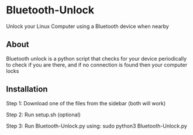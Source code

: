 # Bluetooth-Unlock
Unlock your Linux Computer using a Bluetooth device when nearby

About
-----
Bluetooth unlock is a python script that checks for your device periodically to check if you are there,
and if no connection is found then your computer locks

Installation
------------
Step 1: Download one of the files from the sidebar (both will work)

Step 2: Run setup.sh (optional)

Step 3: Run Bluetooth-Unlock.py using: sudo python3 Bluetooth-Unlock.py
